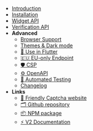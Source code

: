 * [Introduction](/)
* [Installation](/installation.md)
* [Widget API](/widget_api.md)
* [Verification API](/verification_api.md)
* **Advanced**
  * [Browser Support](/browser_support.md)
  * [Themes & Dark mode](/theme.md)
  * [📱 Use in Flutter](/flutter.md)
  * [🇪🇺 EU-only Endpoint](/eu_endpoint.md)
  * [🛡️ CSP](/csp.md)
  * [⚙️ OpenAPI](/openapi_spec.md)
  * [🤖 Automated Testing](/automated_testing.md)
  * [Changelog](/changelog.md)
* **Links**
    * [ 📘 Friendly Captcha website](https://friendlycaptcha.com)
    * [ 🗂️ Github repository](https://github.com/friendlycaptcha/friendly-challenge)
    * [ 📦 NPM package](https://www.npmjs.com/package/friendly-challenge)
    * [ ⚡️ V2 Documentation](https://developer.friendlycaptcha.com/docs/v2)
